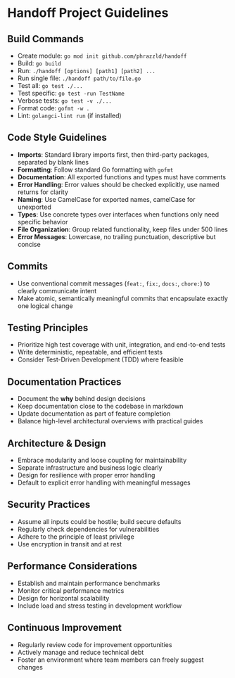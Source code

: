 # Handoff Project Guidelines

## Build Commands
- Create module: `go mod init github.com/phrazzld/handoff`
- Build: `go build`
- Run: `./handoff [options] [path1] [path2] ...`
- Run single file: `./handoff path/to/file.go`
- Test all: `go test ./...`
- Test specific: `go test -run TestName`
- Verbose tests: `go test -v ./...`
- Format code: `gofmt -w .`
- Lint: `golangci-lint run` (if installed)

## Code Style Guidelines
- **Imports**: Standard library imports first, then third-party packages, separated by blank lines
- **Formatting**: Follow standard Go formatting with `gofmt`
- **Documentation**: All exported functions and types must have comments
- **Error Handling**: Error values should be checked explicitly, use named returns for clarity
- **Naming**: Use CamelCase for exported names, camelCase for unexported
- **Types**: Use concrete types over interfaces when functions only need specific behavior
- **File Organization**: Group related functionality, keep files under 500 lines
- **Error Messages**: Lowercase, no trailing punctuation, descriptive but concise

## Commits
- Use conventional commit messages (`feat:`, `fix:`, `docs:`, `chore:`) to clearly communicate intent
- Make atomic, semantically meaningful commits that encapsulate exactly one logical change

## Testing Principles
- Prioritize high test coverage with unit, integration, and end-to-end tests
- Write deterministic, repeatable, and efficient tests
- Consider Test-Driven Development (TDD) where feasible

## Documentation Practices
- Document the **why** behind design decisions
- Keep documentation close to the codebase in markdown
- Update documentation as part of feature completion
- Balance high-level architectural overviews with practical guides

## Architecture & Design
- Embrace modularity and loose coupling for maintainability
- Separate infrastructure and business logic clearly
- Design for resilience with proper error handling
- Default to explicit error handling with meaningful messages

## Security Practices
- Assume all inputs could be hostile; build secure defaults
- Regularly check dependencies for vulnerabilities
- Adhere to the principle of least privilege
- Use encryption in transit and at rest

## Performance Considerations
- Establish and maintain performance benchmarks
- Monitor critical performance metrics
- Design for horizontal scalability
- Include load and stress testing in development workflow

## Continuous Improvement
- Regularly review code for improvement opportunities
- Actively manage and reduce technical debt
- Foster an environment where team members can freely suggest changes